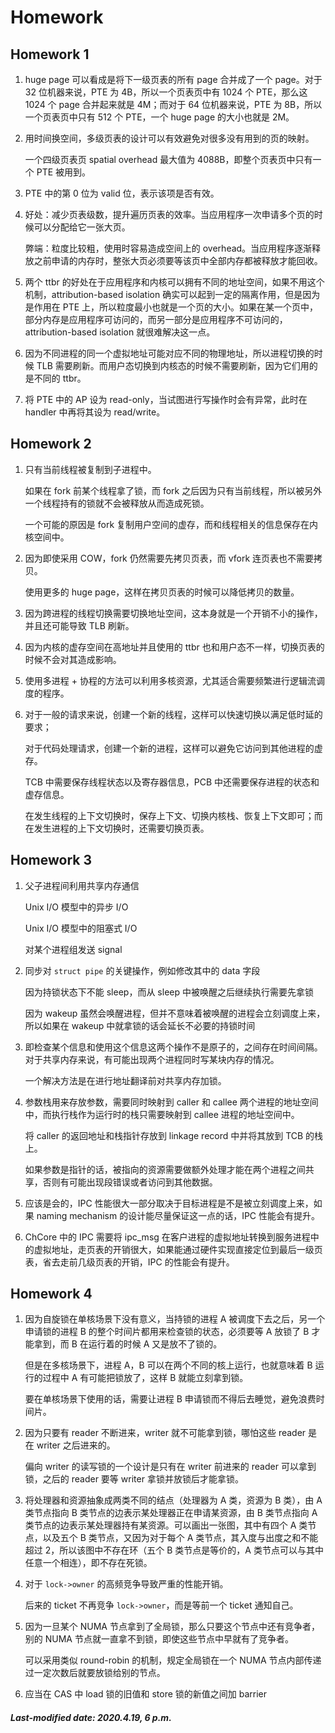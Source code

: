 # Homework

## Homework 1

1. huge page 可以看成是将下一级页表的所有 page 合并成了一个 page。对于 32 位机器来说，PTE 为 4B，所以一个页表页中有 1024 个 PTE，那么这 1024 个 page 合并起来就是 4M；而对于 64 位机器来说，PTE 为 8B，所以一个页表页中只有 512 个 PTE，一个 huge page 的大小也就是 2M。

2. 用时间换空间，多级页表的设计可以有效避免对很多没有用到的页的映射。

   一个四级页表页 spatial overhead 最大值为 4088B，即整个页表页中只有一个 PTE 被用到。

3. PTE 中的第 0 位为 valid 位，表示该项是否有效。

4. 好处：减少页表级数，提升遍历页表的效率。当应用程序一次申请多个页的时候可以分配给它一张大页。

   弊端：粒度比较粗，使用时容易造成空间上的 overhead。当应用程序逐渐释放之前申请的内存时，整张大页必须要等该页中全部内存都被释放才能回收。

5. 两个 ttbr 的好处在于应用程序和内核可以拥有不同的地址空间，如果不用这个机制，attribution-based isolation 确实可以起到一定的隔离作用，但是因为是作用在 PTE 上，所以粒度最小也就是一个页的大小。如果在某一个页中，部分内存是应用程序可访问的，而另一部分是应用程序不可访问的，attribution-based isolation 就很难解决这一点。

6. 因为不同进程的同一个虚拟地址可能对应不同的物理地址，所以进程切换的时候 TLB 需要刷新。而用户态切换到内核态的时候不需要刷新，因为它们用的是不同的 ttbr。

7. 将 PTE 中的 AP 设为 read-only，当试图进行写操作时会有异常，此时在 handler 中再将其设为 read/write。

## Homework 2

1. 只有当前线程被复制到子进程中。

   如果在 fork 前某个线程拿了锁，而 fork 之后因为只有当前线程，所以被另外一个线程持有的锁就不会被释放从而造成死锁。

   一个可能的原因是 fork 复制用户空间的虚存，而和线程相关的信息保存在内核空间中。

2. 因为即使采用 COW，fork 仍然需要先拷贝页表，而 vfork 连页表也不需要拷贝。

   使用更多的 huge page，这样在拷贝页表的时候可以降低拷贝的数量。

3. 因为跨进程的线程切换需要切换地址空间，这本身就是一个开销不小的操作，并且还可能导致 TLB 刷新。

4. 因为内核的虚存空间在高地址并且使用的 ttbr 也和用户态不一样，切换页表的时候不会对其造成影响。

5. 使用多进程 + 协程的方法可以利用多核资源，尤其适合需要频繁进行逻辑流调度的程序。

6. 对于一般的请求来说，创建一个新的线程，这样可以快速切换以满足低时延的要求；

   对于代码处理请求，创建一个新的进程，这样可以避免它访问到其他进程的虚存。

   TCB 中需要保存线程状态以及寄存器信息，PCB 中还需要保存进程的状态和虚存信息。

   在发生线程的上下文切换时，保存上下文、切换内核栈、恢复上下文即可；而在发生进程的上下文切换时，还需要切换页表。

## Homework 3

1. 父子进程间利用共享内存通信

   Unix I/O 模型中的异步 I/O

   Unix I/O 模型中的阻塞式 I/O

   对某个进程组发送 signal

2. 同步对 `struct pipe` 的关键操作，例如修改其中的 data 字段

   因为持锁状态下不能 sleep，而从 sleep 中被唤醒之后继续执行需要先拿锁

   因为 wakeup 虽然会唤醒进程，但并不意味着被唤醒的进程会立刻调度上来，所以如果在 wakeup 中就拿锁的话会延长不必要的持锁时间

3. 即检查某个信息和使用这个信息这两个操作不是原子的，之间存在时间间隔。对于共享内存来说，有可能出现两个进程同时写某块内存的情况。

   一个解决方法是在进行地址翻译前对共享内存加锁。

4. 参数栈用来存放参数，需要同时映射到 caller 和 callee 两个进程的地址空间中，而执行栈作为运行时的栈只需要映射到 callee 进程的地址空间中。

   将 caller 的返回地址和栈指针存放到 linkage record 中并将其放到 TCB 的栈上。

   如果参数是指针的话，被指向的资源需要做额外处理才能在两个进程之间共享，否则有可能出现段错误或者访问到其他数据。

5. 应该是会的，IPC 性能很大一部分取决于目标进程是不是被立刻调度上来，如果 naming mechanism 的设计能尽量保证这一点的话，IPC 性能会有提升。

6. ChCore 中的 IPC 需要将 ipc_msg 在客户进程的虚拟地址转换到服务进程中的虚拟地址，走页表的开销很大，如果能通过硬件实现直接定位到最后一级页表，省去走前几级页表的开销，IPC 的性能会有提升。

## Homework 4

1. 因为自旋锁在单核场景下没有意义，当持锁的进程 A 被调度下去之后，另一个申请锁的进程 B 的整个时间片都用来检查锁的状态，必须要等 A 放锁了 B 才能拿到，而 B 在运行着的时候 A 又是放不了锁的。

   但是在多核场景下，进程 A，B 可以在两个不同的核上运行，也就意味着 B 运行的过程中 A 有可能把锁放了，这样 B 就能立刻拿到锁。

   要在单核场景下使用的话，需要让进程 B 申请锁而不得后去睡觉，避免浪费时间片。

2. 因为只要有 reader 不断进来，writer 就不可能拿到锁，哪怕这些 reader 是在 writer 之后进来的。

   偏向 writer 的读写锁的一个设计是只有在 writer 前进来的 reader 可以拿到锁，之后的 reader 要等 writer 拿锁并放锁后才能拿锁。

3. 将处理器和资源抽象成两类不同的结点（处理器为 A 类，资源为 B 类），由 A 类节点指向 B 类节点的边表示某处理器正在申请某资源，由 B 类节点指向 A 类节点的边表示某处理器持有某资源。可以画出一张图，其中有四个 A 类节点，以及五个 B 类节点，又因为对于每个 A 类节点，其入度与出度之和不能超过 2，所以该图中不存在环（五个 B 类节点是等价的，A 类节点可以与其中任意一个相连），即不存在死锁。

4. 对于 `lock->owner` 的高频竞争导致严重的性能开销。

   后来的 ticket 不再竞争 `lock->owner`，而是等前一个 ticket 通知自己。

5. 因为一旦某个 NUMA 节点拿到了全局锁，那么只要这个节点中还有竞争者，别的 NUMA 节点就一直拿不到锁，即使这些节点中早就有了竞争者。

   可以采用类似 round-robin 的机制，规定全局锁在一个 NUMA 节点内部传递过一定次数后就要放锁给别的节点。

6. 应当在 CAS 中 load 锁的旧值和 store 锁的新值之间加 barrier

##### Last-modified date: 2020.4.19, 6 p.m.
